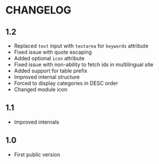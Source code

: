 CHANGELOG
=========

1.2
---

 * Replaced `text` input with `textarea` for `keywords` attribute
 * Fixed issue with quote escaping
 * Added optional `icon` attribute
 * Fixed issue with non-ability to fetch ids in multilingual site
 * Added support for table prefix
 * Improved internal structure
 * Forced to display categories in DESC order
 * Changed module icon

1.1
---

 * Improved internals

1.0
---

 * First public version